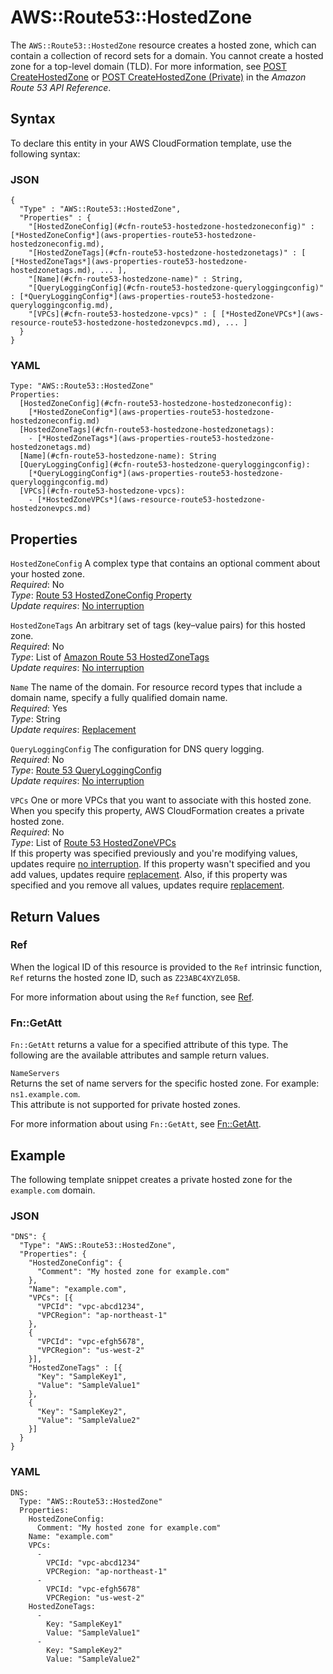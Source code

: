 # AWS::Route53::HostedZone<a name="aws-resource-route53-hostedzone"></a>

The `AWS::Route53::HostedZone` resource creates a hosted zone, which can contain a collection of record sets for a domain\. You cannot create a hosted zone for a top\-level domain \(TLD\)\. For more information, see [POST CreateHostedZone](https://docs.aws.amazon.com/Route53/latest/APIReference/API_CreateHostedZone.html) or [POST CreateHostedZone \(Private\)](https://docs.aws.amazon.com/Route53/latest/APIReference/API-create-hosted-zone-private.html) in the *Amazon Route 53 API Reference*\.

## Syntax<a name="aws-resource-route53-hostedzone-syntax"></a>

To declare this entity in your AWS CloudFormation template, use the following syntax:

### JSON<a name="aws-resource-route53-hostedzone-syntax.json"></a>

```
{
  "Type" : "AWS::Route53::HostedZone",
  "Properties" : {
    "[HostedZoneConfig](#cfn-route53-hostedzone-hostedzoneconfig)" : [*HostedZoneConfig*](aws-properties-route53-hostedzone-hostedzoneconfig.md),
    "[HostedZoneTags](#cfn-route53-hostedzone-hostedzonetags)" : [ [*HostedZoneTags*](aws-properties-route53-hostedzone-hostedzonetags.md), ... ],
    "[Name](#cfn-route53-hostedzone-name)" : String,
    "[QueryLoggingConfig](#cfn-route53-hostedzone-queryloggingconfig)" : [*QueryLoggingConfig*](aws-properties-route53-hostedzone-queryloggingconfig.md),
    "[VPCs](#cfn-route53-hostedzone-vpcs)" : [ [*HostedZoneVPCs*](aws-resource-route53-hostedzone-hostedzonevpcs.md), ... ]
  }
}
```

### YAML<a name="aws-resource-route53-hostedzone-syntax.yaml"></a>

```
Type: "AWS::Route53::HostedZone"
Properties: 
  [HostedZoneConfig](#cfn-route53-hostedzone-hostedzoneconfig):
    [*HostedZoneConfig*](aws-properties-route53-hostedzone-hostedzoneconfig.md)
  [HostedZoneTags](#cfn-route53-hostedzone-hostedzonetags):
    - [*HostedZoneTags*](aws-properties-route53-hostedzone-hostedzonetags.md)
  [Name](#cfn-route53-hostedzone-name): String
  [QueryLoggingConfig](#cfn-route53-hostedzone-queryloggingconfig): 
    [*QueryLoggingConfig*](aws-properties-route53-hostedzone-queryloggingconfig.md)
  [VPCs](#cfn-route53-hostedzone-vpcs):
    - [*HostedZoneVPCs*](aws-resource-route53-hostedzone-hostedzonevpcs.md)
```

## Properties<a name="w4ab1c21c10d177c18b7"></a>

`HostedZoneConfig`  <a name="cfn-route53-hostedzone-hostedzoneconfig"></a>
A complex type that contains an optional comment about your hosted zone\.  
*Required*: No  
*Type*: [Route 53 HostedZoneConfig Property](aws-properties-route53-hostedzone-hostedzoneconfig.md)  
*Update requires*: [No interruption](using-cfn-updating-stacks-update-behaviors.md#update-no-interrupt)

`HostedZoneTags`  <a name="cfn-route53-hostedzone-hostedzonetags"></a>
An arbitrary set of tags \(key–value pairs\) for this hosted zone\.  
*Required*: No  
*Type*: List of [Amazon Route 53 HostedZoneTags](aws-properties-route53-hostedzone-hostedzonetags.md)  
*Update requires*: [No interruption](using-cfn-updating-stacks-update-behaviors.md#update-no-interrupt)

`Name`  <a name="cfn-route53-hostedzone-name"></a>
The name of the domain\. For resource record types that include a domain name, specify a fully qualified domain name\.  
*Required*: Yes  
*Type*: String  
*Update requires*: [Replacement](using-cfn-updating-stacks-update-behaviors.md#update-replacement)

`QueryLoggingConfig`  <a name="cfn-route53-hostedzone-queryloggingconfig"></a>
The configuration for DNS query logging\.  
*Required*: No  
*Type*: [Route 53 QueryLoggingConfig](aws-properties-route53-hostedzone-queryloggingconfig.md)  
*Update requires*: [No interruption](using-cfn-updating-stacks-update-behaviors.md#update-no-interrupt)

`VPCs`  <a name="cfn-route53-hostedzone-vpcs"></a>
One or more VPCs that you want to associate with this hosted zone\. When you specify this property, AWS CloudFormation creates a private hosted zone\.  
*Required*: No  
*Type*: List of [Route 53 HostedZoneVPCs](aws-resource-route53-hostedzone-hostedzonevpcs.md)  
If this property was specified previously and you're modifying values, updates require [no interruption](using-cfn-updating-stacks-update-behaviors.md#update-no-interrupt)\. If this property wasn't specified and you add values, updates require [replacement](using-cfn-updating-stacks-update-behaviors.md#update-replacement)\. Also, if this property was specified and you remove all values, updates require [replacement](using-cfn-updating-stacks-update-behaviors.md#update-replacement)\.

## Return Values<a name="w4ab1c21c10d177c18b9"></a>

### Ref<a name="w4ab1c21c10d177c18b9b2"></a>

When the logical ID of this resource is provided to the `Ref` intrinsic function, `Ref` returns the hosted zone ID, such as `Z23ABC4XYZL05B`\.

For more information about using the `Ref` function, see [Ref](intrinsic-function-reference-ref.md)\.

### Fn::GetAtt<a name="w4ab1c21c10d177c18b9b4"></a>

`Fn::GetAtt` returns a value for a specified attribute of this type\. The following are the available attributes and sample return values\.

`NameServers`  
Returns the set of name servers for the specific hosted zone\. For example: `ns1.example.com`\.  
This attribute is not supported for private hosted zones\.

For more information about using `Fn::GetAtt`, see [Fn::GetAtt](intrinsic-function-reference-getatt.md)\. 

## Example<a name="w4ab1c21c10d177c18c11"></a>

The following template snippet creates a private hosted zone for the `example.com` domain\.

### JSON<a name="aws-resource-route53-hostedzone-example.json"></a>

```
"DNS": {
  "Type": "AWS::Route53::HostedZone",
  "Properties": {
    "HostedZoneConfig": {
      "Comment": "My hosted zone for example.com"
    },
    "Name": "example.com",
    "VPCs": [{
      "VPCId": "vpc-abcd1234",
      "VPCRegion": "ap-northeast-1"
    },
    {
      "VPCId": "vpc-efgh5678",
      "VPCRegion": "us-west-2"
    }],
    "HostedZoneTags" : [{
      "Key": "SampleKey1",
      "Value": "SampleValue1"
    },
    {
      "Key": "SampleKey2",
      "Value": "SampleValue2"
    }]
  }
}
```

### YAML<a name="aws-resource-route53-hostedzone-example.yaml"></a>

```
DNS: 
  Type: "AWS::Route53::HostedZone"
  Properties: 
    HostedZoneConfig: 
      Comment: "My hosted zone for example.com"
    Name: "example.com"
    VPCs: 
      - 
        VPCId: "vpc-abcd1234"
        VPCRegion: "ap-northeast-1"
      - 
        VPCId: "vpc-efgh5678"
        VPCRegion: "us-west-2"
    HostedZoneTags: 
      - 
        Key: "SampleKey1"
        Value: "SampleValue1"
      - 
        Key: "SampleKey2"
        Value: "SampleValue2"
```